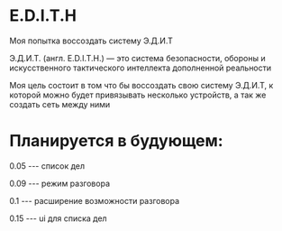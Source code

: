 # E.D.I.T.H
Моя попытка воссоздать систему Э.Д.И.Т

Э.Д.И.Т. (англ. E.D.I.T.H.) — это система безопасности,
обороны и искусственного тактического интеллекта дополненной реальности

Моя цель состоит в том что бы воссоздать свою систему Э.Д.И.Т, к которой можно будет
привязывать несколько устройств, а так же создать сеть между ними

# Планируется в будующем:

0.05 --- список дел

0.09 --- режим разговора

0.1 --- расширение возможности разговора

0.15 --- ui для списка дел
